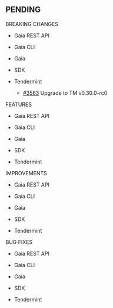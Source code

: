 ## PENDING

BREAKING CHANGES

* Gaia REST API

* Gaia CLI

* Gaia

* SDK

* Tendermint
  * [\#3563](https://github.com/cosmos/cosmos-sdk/pull/3563) Upgrade to TM v0.30.0-rc0

FEATURES

* Gaia REST API

* Gaia CLI

* Gaia

* SDK

* Tendermint


IMPROVEMENTS

* Gaia REST API

* Gaia CLI

* Gaia

* SDK

* Tendermint


BUG FIXES

* Gaia REST API

* Gaia CLI

* Gaia

* SDK

* Tendermint